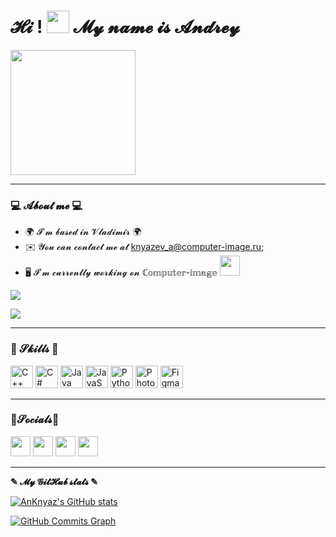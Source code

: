𝓗𝓲 ! <img src="https://owliverspost.com/wp-content/uploads/2020/10/giphy-4.gif" width="36" height="36" /> 𝓜𝔂 𝓷𝓪𝓶𝓮 𝓲𝓼 𝓐𝓷𝓭𝓻𝓮𝔂
==============================================================================================================================
<div id="header">
  <img src="https://99px.ru/sstorage/86/2017/08/11408171116193606.gif" width="200"/>
</div>

---

### 💻 𝓐𝓫𝓸𝓾𝓽 𝓶𝓮 💻
* 🌍  𝓘'𝓶 𝓫𝓪𝓼𝓮𝓭 𝓲𝓷 𝓥𝓵𝓪𝓭𝓲𝓶𝓲𝓻 🌍
* ✉️  𝓨𝓸𝓾 𝓬𝓪𝓷 𝓬𝓸𝓷𝓽𝓪𝓬𝓽 𝓶𝓮 𝓪𝓽 [knyazev\_a@computer-image.ru;](mailto:knyazev_a@computer-image.ru )
* 🖥️   𝓘'𝓶 𝓬𝓾𝓻𝓻𝓮𝓷𝓽𝓵𝔂 𝔀𝓸𝓻𝓴𝓲𝓷𝓰 𝓸𝓷 ℂ𝕠𝕞𝕡𝕦𝕥𝕖𝕣-𝕚𝕞𝕒𝕘𝕖  <a href="https://computer-image.ru/" target="_blank" rel="noreferrer"><img src="https://www.slazzer.com/downloads/32f94fcc-b8f6-11ed-8699-42010a80000a/image_prev_ui.png" width="32" height="32" /></a>

<a href="https://www.github.com/AnKnyaz" target="_blank" rel="noreferrer"><img
src="https://img.shields.io/github/followers/AnKnyaz?logo=github&style=for-the-badge&color=0891b2&labelColor=1c1917" /></a>

<img src="https://komarev.com/ghpvc/?username=AnKnyaz&style=for-the-badge&color=07d590" />
</div>
  
---
  
### 🍪 𝓢𝓴𝓲𝓵𝓵𝓼 🍪

<p align="left">
<a href="https://docs.microsoft.com/en-us/cpp/?view=msvc-170" target="_blank" rel="noreferrer"><img src="https://raw.githubusercontent.com/danielcranney/readme-generator/main/public/icons/skills/cplusplus-colored.svg" width="36" height="36" alt="C++" /></a>
<a href="https://docs.microsoft.com/en-us/dotnet/csharp/" target="_blank" rel="noreferrer"><img src="https://raw.githubusercontent.com/danielcranney/readme-generator/main/public/icons/skills/csharp-colored.svg" width="36" height="36" alt="C#" /></a>
<a href="https://www.oracle.com/java/" target="_blank" rel="noreferrer"><img src="https://raw.githubusercontent.com/danielcranney/readme-generator/main/public/icons/skills/java-colored.svg" width="36" height="36" alt="Java" /></a>
<a href="https://developer.mozilla.org/en-US/docs/Web/JavaScript" target="_blank" rel="noreferrer"><img src="https://raw.githubusercontent.com/danielcranney/readme-generator/main/public/icons/skills/javascript-colored.svg" width="36" height="36" alt="JavaScript" /></a>
<a href="https://www.python.org/" target="_blank" rel="noreferrer"><img src="https://raw.githubusercontent.com/danielcranney/readme-generator/main/public/icons/skills/python-colored.svg" width="36" height="36" alt="Python" /></a>
<a href="https://www.adobe.com/uk/products/photoshop.html" target="_blank" rel="noreferrer"><img src="https://raw.githubusercontent.com/danielcranney/readme-generator/main/public/icons/skills/photoshop-colored.svg" width="36" height="36" alt="Photoshop" /></a>
<a href="https://www.figma.com/" target="_blank" rel="noreferrer"><img src="https://raw.githubusercontent.com/danielcranney/readme-generator/main/public/icons/skills/figma-colored.svg" width="36" height="36" alt="Figma" /></a>
</p>

---

### 🍭𝓢𝓸𝓬𝓲𝓪𝓵𝓼🍭

<p align="left"> <a href="https://discord.com/users/Черный Плащ#2901" target="_blank" rel="noreferrer"><img src="https://raw.githubusercontent.com/danielcranney/readme-generator/main/public/icons/socials/discord.svg" width="32" height="32" /></a> <a href="https://www.github.com/AnKnyaz" target="_blank" rel="noreferrer"><img src="https://raw.githubusercontent.com/danielcranney/readme-generator/main/public/icons/socials/github.svg" width="32" height="32" /></a> <a href="http://www.instagram.com/knyaz_bmx_" target="_blank" rel="noreferrer"><img src="https://raw.githubusercontent.com/danielcranney/readme-generator/main/public/icons/socials/instagram.svg" width="32" height="32" /></a> <a href="https://vk.com/knyaz_bmx" target="_blank" rel="noreferrer"><img src="https://free-png.ru/wp-content/uploads/2022/02/free-png.ru-306-340x340.png" width="32" height="32" /></a></p>

---

<b>✎ 𝓜𝔂 𝓖𝓲𝓽𝓗𝓾𝓫 𝓼𝓽𝓪𝓽𝓼 ✎</b>

<a href="http://www.github.com/AnKnyaz"><img src="https://github-readme-stats.vercel.app/api?username=AnKnyaz&show_icons=true&hide=&count_private=true&title_color=0891b2&text_color=ffffff&icon_color=0891b2&bg_color=1c1917&hide_border=true&show_icons=true" alt="AnKnyaz's GitHub stats" /></a>

<a href="http://www.github.com/AnKnyaz"><img src="https://github-readme-activity-graph.cyclic.app/graph?username=AnKnyaz&bg_color=1c1917&color=ffffff&line=0891b2&point=ffffff&area_color=1c1917&area=true&hide_border=true&custom_title=GitHub%20Commits%20Graph" alt="GitHub Commits Graph" /></a>

